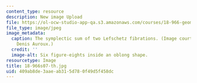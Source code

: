 ```yaml
---
content_type: resource
description: New image Upload
file: https://ol-ocw-studio-app-qa.s3.amazonaws.com/courses/18-966-geometry-of-manifolds-spring-2007/409ab8de3aaeab315d780f49d5f458dc_18-966s07-th.jpg
file_type: image/jpeg
image_metadata:
  caption: The symplectic sum of two Lefschetz fibrations. (Image courtesy of Prof.
    Denis Auroux.)
  credit: ''
  image-alt: Six figure-eights inside an oblong shape.
resourcetype: Image
title: 18-966s07-th.jpg
uid: 409ab8de-3aae-ab31-5d78-0f49d5f458dc
---
```

